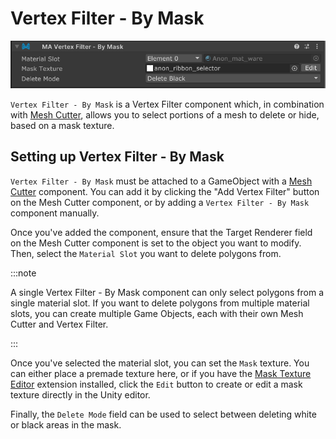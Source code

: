 ﻿# Vertex Filter - By Mask

![Vertex Filter - By Mask](by-mask.png)

`Vertex Filter - By Mask` is a Vertex Filter component which, in combination with [Mesh Cutter](./), allows you to
select portions of a mesh to delete or hide, based on a mask texture.

## Setting up Vertex Filter - By Mask

`Vertex Filter - By Mask` must be attached to a GameObject with a [Mesh Cutter](./) component. You can add it by
clicking
the "Add Vertex Filter" button on the Mesh Cutter component, or by adding a `Vertex Filter - By Mask` component
manually.

Once you've added the component, ensure that the Target Renderer field on the Mesh Cutter component is set to the object
you want
to modify. Then, select the `Material Slot` you want to delete polygons from.

:::note

A single Vertex Filter - By Mask component can only select polygons from a single material slot. If you want to delete
polygons from multiple material slots, you can create multiple Game Objects, each with their own Mesh Cutter and Vertex
Filter.

:::

Once you've selected the material slot, you can set the `Mask` texture. You can either place a premade texture here, or
if you have the [Mask Texture Editor](https://github.com/nekobako/MaskTextureEditor) extension installed, click the
`Edit` button to create or edit a mask texture directly in the Unity editor.

Finally, the `Delete Mode` field can be used to select between deleting white or black areas in the mask.